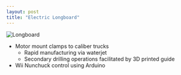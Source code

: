 ```yaml
---
layout: post
title: "Electric Longboard"
---
```

![Longboard]({{site.url}}/assets/portfolio/el_prototype.jpg "Electric longboard")
<!--more-->
* Motor mount clamps to caliber trucks
  - Rapid manufacturing via waterjet
  - Secondary drilling operations facilitated by 3D printed guide
* Wii Nunchuck control using Arduino
